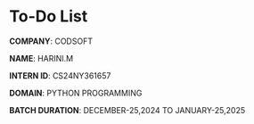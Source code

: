 # To-Do List

**COMPANY**: CODSOFT

**NAME**: HARINI.M

**INTERN ID**: CS24NY361657

**DOMAIN**: PYTHON PROGRAMMING

**BATCH DURATION**: DECEMBER-25,2024 TO JANUARY-25,2025

